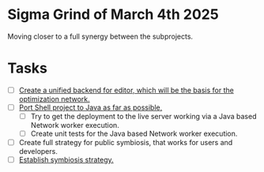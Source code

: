 # Sigma Grind of March 4th 2025
Moving closer to a full synergy between the subprojects.
# Tasks
* [ ] [Create a unified backend for editor, which will be the basis for the optimization network.](../features/2024-11-13-t37-solve-sport-lesson-assignment.md)
* [ ] [Port Shell project to Java as far as possible,](../compatibility-portability-and-adaptability/2025-02-25-t59-port-shell-project-to-java-and-the-network-worker.md)
    * [ ] Try to get the deployment to the live server working via a Java based Network worker execution.
    * [ ] Create unit tests for the Java based Network worker execution.
* [ ] Create full strategy for public symbiosis, that works for users and developers.
* [ ] [Establish symbiosis strategy.](../cooperation-and-symbiosis/2025-03-01-establish-symbiosis-strategy.md)